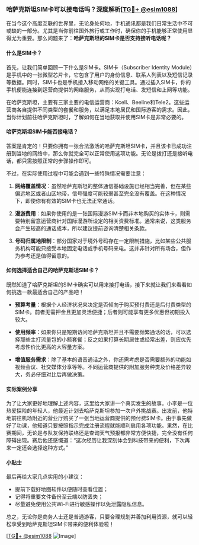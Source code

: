 ### 哈萨克斯坦SIM卡可以接电话吗？深度解析[[TG💪+ @esim1088](https://t.me/s/esim1088)]

在当今这个高度互联的世界里，无论身处何地，手机通讯都是我们日常生活中不可或缺的一部分。尤其是当你前往国外旅行或工作时，确保你的手机能够正常使用显得尤为重要。那么问题来了：**哈萨克斯坦的SIM卡是否支持接听电话呢？**

#### 什么是SIM卡？

首先，让我们简单回顾一下什么是SIM卡。SIM卡（Subscriber Identity Module）是手机中的一张微型芯片卡，它包含了用户的身份信息、联系人列表以及短信记录等数据。同时，SIM卡也是手机接入移动网络的关键工具。通过插入SIM卡，你的手机便能连接到运营商提供的网络服务，从而实现打电话、发短信和上网等功能。

在哈萨克斯坦，主要有三家主要的电信运营商：Kcell、Beeline和Tele2。这些运营商各自提供不同类型的套餐和服务，以满足本地居民和国际游客的需求。因此，当你计划前往哈萨克斯坦时，了解如何在当地获取并使用SIM卡是非常必要的。

#### 哈萨克斯坦SIM卡能否接电话？

答案是肯定的！只要你拥有一张合法激活的哈萨克斯坦SIM卡，并且该卡已成功注册到当地的网络中，那么你就完全可以正常使用这项功能。无论是拨打还是接听电话，都只需按照正常的步骤操作即可。

不过，在实际使用过程中可能会遇到一些特殊情况需要注意：

1. **网络覆盖情况**：虽然哈萨克斯坦的整体通信基础设施已经相当完善，但在某些偏远地区或者山区地带，信号强度可能较弱甚至完全没有覆盖。在这种情况下，即使你有有效的SIM卡也无法正常通话。
   
2. **漫游费用**：如果你使用的是一张国际漫游SIM卡而非本地购买的实体卡，则需要特别留意运营商针对国际漫游所设定的相关资费标准。通常来说，这类服务会产生较高的通话成本，所以建议提前咨询清楚相关条款。
   
3. **号码归属地限制**：部分国家对于境外号码存在一定限制措施，比如某些公共服务机构可能只接受本地固定电话或手机号码来电。这并非针对所有场合，但作为参考还是值得留意的。

#### 如何选择适合自己的哈萨克斯坦SIM卡？

既然知道了哈萨克斯坦的SIM卡确实可以用来接打电话，接下来就让我们来看看如何挑选一款最适合自己的产品吧！

- **预算考量**：根据个人经济状况来决定是否倾向于购买预付费还是后付费类型的SIM卡。前者无需押金且更加灵活便捷；后者则可能享有更多优惠但初期投入较大。
  
- **使用频率**：如果你只是短期访问哈萨克斯坦并且不需要频繁通话的话，可以选择那些主打流量包的小额套餐；反之如果打算长期居住或经常出差，则应优先考虑性价比更高的大容量方案。
  
- **增值服务需求**：除了基本的语音通话之外，你还需考虑是否需要额外的功能如视频会议、社交媒体分享等等。不同运营商提供的附加服务种类及价格差异较大，务必仔细对比后再做决策。

#### 实际案例分享

为了让大家更好地理解上述内容，这里给大家讲一个真实发生的故事。小李是一位热爱探险的年轻人，他最近计划去哈萨克斯坦参加一次户外挑战赛。出发前，他特地前往机场附近的营业厅购买了一张当地运营商提供的预付费SIM卡。由于事先做好了功课，他知道只要按照指示完成注册流程就能顺利启用各项功能。果然，在比赛期间，无论是与队友保持联络还是查询天气预报都非常方便快捷，完全没有任何障碍出现。赛后他还感慨道：“这次经历让我深刻体会到科技带来的便利，下次再来一定还会选择这种方式。”

#### 小贴士

最后再给大家几点实用的小建议：
- 提前下载好地图软件以便随时查看位置；
- 记得将重要文件备份至云端以防丢失；
- 尽量避免使用公共Wi-Fi进行敏感操作以免泄露隐私信息。

总之，无论你是商务人士还是普通游客，只要合理规划并善加利用资源，就可以轻松享受到哈萨克斯坦SIM卡带来的便利体验啦！

[[TG💪+ @esim1088](https://t.me/s/esim1088) ![Image](https://i.postimg.cc/4NQfJmqS/Snipaste-2025-05-13-00-14-12.png)]